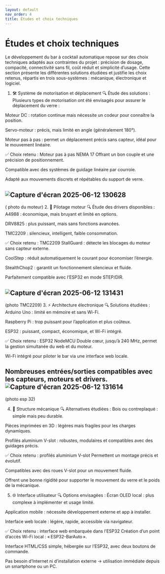 ```yaml
---
layout: default
nav_order: 4
title: Études et choix techniques
---
```


# Études et choix techniques

Le développement du bar à cocktail automatique repose sur des choix techniques adaptés aux contraintes du projet : précision de dosage, compacité, connectivité sans fil, coût réduit et simplicité d’usage. Cette section présente les différentes solutions étudiées et justifie les choix retenus, répartis en trois sous-systèmes : mécanique, électronique et logiciel.

1. 🛠️ Système de motorisation et déplacement
🔍 Étude des solutions :
Plusieurs types de motorisation ont été envisagés pour assurer le déplacement du verre :

Moteur DC : rotation continue mais nécessite un codeur pour connaître la position.

Servo-moteur : précis, mais limité en angle (généralement 180°).

Moteur pas à pas : permet un déplacement précis sans capteur, idéal pour le mouvement linéaire.

✅ Choix retenu : Moteur pas à pas NEMA 17
Offrant un bon couple et une précision de positionnement.

Compatible avec des systèmes de guidage linéaire par courroie.

Adapté aux mouvements discrets et répétables du support de verre.

![Capture d'écran 2025-06-12 130628](https://github.com/user-attachments/assets/2db0f274-1c60-4c39-b6f7-e56a1bb87078)
---
( photo du moteur) 
2. 🔌 Pilotage moteur
🔍 Étude des drivers disponibles :
A4988 : économique, mais bruyant et limité en options.

DRV8825 : plus puissant, mais sans fonctions avancées.

TMC2209 : silencieux, intelligent, faible consommation.

✅ Choix retenu : TMC2209
StallGuard : détecte les blocages du moteur sans capteur externe.

CoolStep : réduit automatiquement le courant pour économiser l’énergie.

StealthChop2 : garantit un fonctionnement silencieux et fluide.

Parfaitement compatible avec l’ESP32 en mode STEP/DIR.

![Capture d'écran 2025-06-12 131431](https://github.com/user-attachments/assets/f55a1ed0-11e2-4e6b-9e96-9b2195e9bc25)
---
(photo TMC2209)
3. ⚡ Architecture électronique
🔍 Solutions étudiées :
Arduino Uno : limité en mémoire et sans Wi-Fi.

Raspberry Pi : trop puissant pour l’application et plus coûteux.

ESP32 : puissant, compact, économique, et Wi-Fi intégré.

✅ Choix retenu : ESP32 NodeMCU
Double cœur, jusqu’à 240 MHz, permet la gestion simultanée du web et du moteur.

Wi-Fi intégré pour piloter le bar via une interface web locale.

Nombreuses entrées/sorties compatibles avec les capteurs, moteurs et drivers.
![Capture d'écran 2025-06-12 131614](https://github.com/user-attachments/assets/0c802511-6e39-47a3-bc38-38ce220e1d6d)
---
(photo esp 32)




4. 🔧 Structure mécanique
🔍 Alternatives étudiées :
Bois ou contreplaqué : simple mais peu durable.

Pièces imprimées en 3D : légères mais fragiles pour les charges dynamiques.

Profilés aluminium V-slot : robustes, modulaires et compatibles avec des guidages précis.

✅ Choix retenu : profilés aluminium V-slot
Permettent un montage précis et évolutif.

Compatibles avec des roues V-slot pour un mouvement fluide.

Offrent une bonne rigidité pour supporter le mouvement du verre et le poids de la mécanique.

5. 🌐 Interface utilisateur
🔍 Options envisagées :
Écran OLED local : plus complexe à implémenter et usage limité.

Application mobile : nécessite développement externe et app à installer.

Interface web locale : légère, rapide, accessible via navigateur.

✅ Choix retenu : interface web embarquée dans l’ESP32
Création d’un point d’accès Wi-Fi local : « ESP32-BarAuto ».

Interface HTML/CSS simple, hébergée sur l’ESP32, avec deux boutons de commande.

Pas besoin d’Internet ni d’installation externe → utilisation immédiate depuis un smartphone ou un PC.
